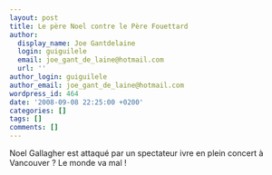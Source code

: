 ```yaml
---
layout: post
title: Le père Noel contre le Père Fouettard
author:
  display_name: Joe Gantdelaine
  login: guiguilele
  email: joe_gant_de_laine@hotmail.com
  url: ''
author_login: guiguilele
author_email: joe_gant_de_laine@hotmail.com
wordpress_id: 464
date: '2008-09-08 22:25:00 +0200'
categories: []
tags: []
comments: []
---
```

Noel Gallagher est attaqué par un spectateur ivre en plein concert à Vancouver ? Le monde va mal !

